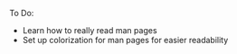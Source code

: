 To Do: 
- Learn how to really read man pages
- Set up colorization for man pages for easier readability

